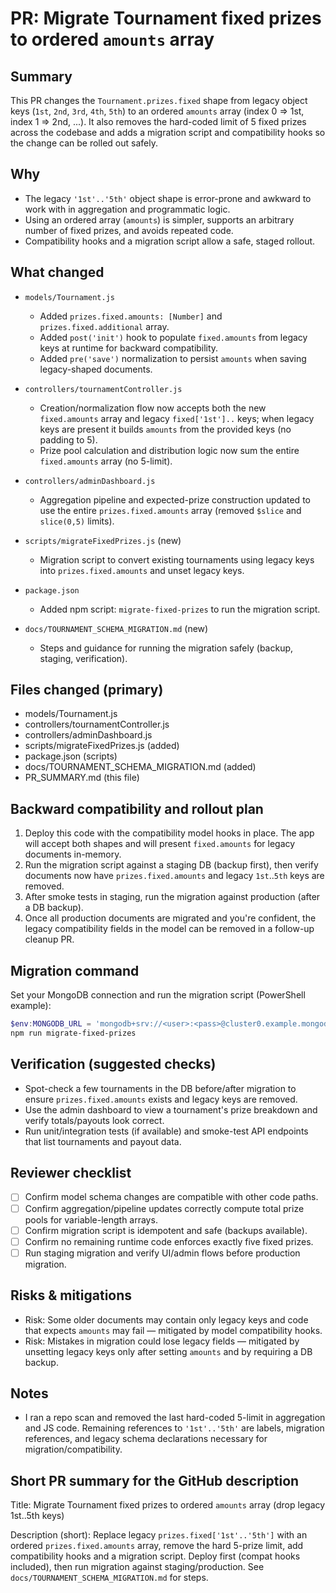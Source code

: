 # PR: Migrate Tournament fixed prizes to ordered `amounts` array

Summary
-------
This PR changes the `Tournament.prizes.fixed` shape from legacy object keys (`1st`, `2nd`, `3rd`, `4th`, `5th`) to an ordered `amounts` array (index 0 => 1st, index 1 => 2nd, ...). It also removes the hard-coded limit of 5 fixed prizes across the codebase and adds a migration script and compatibility hooks so the change can be rolled out safely.

Why
---
- The legacy `'1st'..'5th'` object shape is error-prone and awkward to work with in aggregation and programmatic logic.
- Using an ordered array (`amounts`) is simpler, supports an arbitrary number of fixed prizes, and avoids repeated code.
- Compatibility hooks and a migration script allow a safe, staged rollout.

What changed
------------
- `models/Tournament.js`
  - Added `prizes.fixed.amounts: [Number]` and `prizes.fixed.additional` array.
  - Added `post('init')` hook to populate `fixed.amounts` from legacy keys at runtime for backward compatibility.
  - Added `pre('save')` normalization to persist `amounts` when saving legacy-shaped documents.

- `controllers/tournamentController.js`
  - Creation/normalization flow now accepts both the new `fixed.amounts` array and legacy `fixed['1st']..` keys; when legacy keys are present it builds `amounts` from the provided keys (no padding to 5).
  - Prize pool calculation and distribution logic now sum the entire `fixed.amounts` array (no 5-limit).

- `controllers/adminDashboard.js`
  - Aggregation pipeline and expected-prize construction updated to use the entire `prizes.fixed.amounts` array (removed `$slice` and `slice(0,5)` limits).

- `scripts/migrateFixedPrizes.js` (new)
  - Migration script to convert existing tournaments using legacy keys into `prizes.fixed.amounts` and unset legacy keys.

- `package.json`
  - Added npm script: `migrate-fixed-prizes` to run the migration script.

- `docs/TOURNAMENT_SCHEMA_MIGRATION.md` (new)
  - Steps and guidance for running the migration safely (backup, staging, verification).

Files changed (primary)
----------------------
- models/Tournament.js
- controllers/tournamentController.js
- controllers/adminDashboard.js
- scripts/migrateFixedPrizes.js (added)
- package.json (scripts)
- docs/TOURNAMENT_SCHEMA_MIGRATION.md (added)
- PR_SUMMARY.md (this file)

Backward compatibility and rollout plan
-------------------------------------
1. Deploy this code with the compatibility model hooks in place. The app will accept both shapes and will present `fixed.amounts` for legacy documents in-memory.
2. Run the migration script against a staging DB (backup first), then verify documents now have `prizes.fixed.amounts` and legacy `1st`..`5th` keys are removed.
3. After smoke tests in staging, run the migration against production (after a DB backup).
4. Once all production documents are migrated and you're confident, the legacy compatibility fields in the model can be removed in a follow-up cleanup PR.

Migration command
-----------------
Set your MongoDB connection and run the migration script (PowerShell example):

```powershell
$env:MONGODB_URL = 'mongodb+srv://<user>:<pass>@cluster0.example.mongodb.net/<db>'
npm run migrate-fixed-prizes
```

Verification (suggested checks)
-------------------------------
- Spot-check a few tournaments in the DB before/after migration to ensure `prizes.fixed.amounts` exists and legacy keys are removed.
- Use the admin dashboard to view a tournament's prize breakdown and verify totals/payouts look correct.
- Run unit/integration tests (if available) and smoke-test API endpoints that list tournaments and payout data.

Reviewer checklist
------------------
- [ ] Confirm model schema changes are compatible with other code paths.
- [ ] Confirm aggregation/pipeline updates correctly compute total prize pools for variable-length arrays.
- [ ] Confirm migration script is idempotent and safe (backups available).
- [ ] Confirm no remaining runtime code enforces exactly five fixed prizes.
- [ ] Run staging migration and verify UI/admin flows before production migration.

Risks & mitigations
-------------------
- Risk: Some older documents may contain only legacy keys and code that expects `amounts` may fail — mitigated by model compatibility hooks.
- Risk: Mistakes in migration could lose legacy fields — mitigated by unsetting legacy keys only after setting `amounts` and by requiring a DB backup.

Notes
-----
- I ran a repo scan and removed the last hard-coded 5-limit in aggregation and JS code. Remaining references to `'1st'..'5th'` are labels, migration references, and legacy schema declarations necessary for migration/compatibility.

Short PR summary for the GitHub description
------------------------------------------
Title: Migrate Tournament fixed prizes to ordered `amounts` array (drop legacy 1st..5th keys)

Description (short): Replace legacy `prizes.fixed['1st'..'5th']` with an ordered `prizes.fixed.amounts` array, remove the hard 5-prize limit, add compatibility hooks and a migration script. Deploy first (compat hooks included), then run migration against staging/production. See `docs/TOURNAMENT_SCHEMA_MIGRATION.md` for steps.
